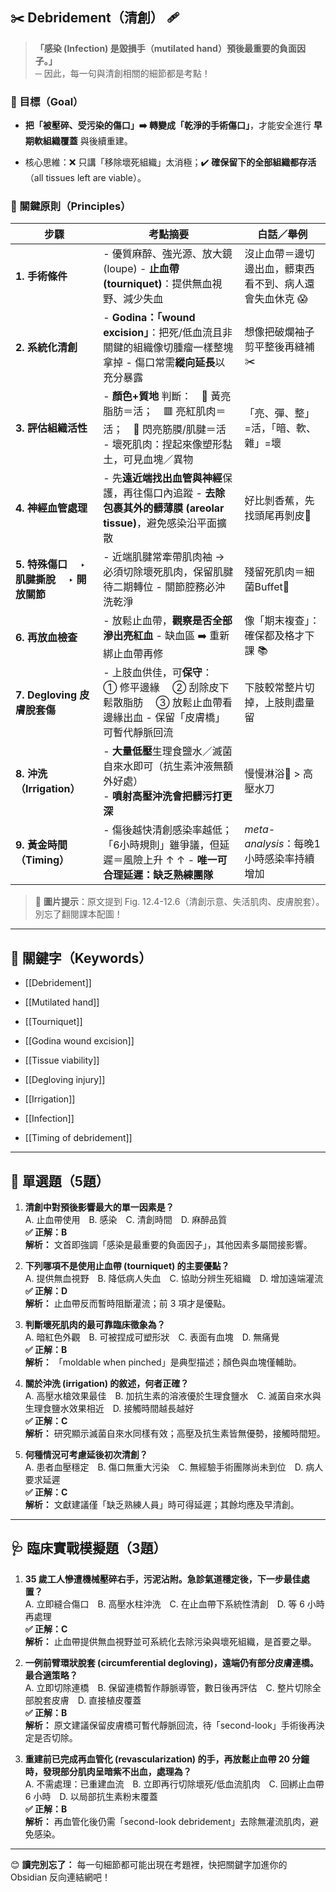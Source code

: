 ## ✂️ Debridement（清創） 🩹

> **「感染 (Infection) 是毀損手（mutilated hand）預後最重要的負面因子。」**  
> ─ 因此，每一句與清創相關的細節都是考點！

### 🎯 目標（Goal）

- **把「被壓碎、受污染的傷口」➡️ 轉變成「乾淨的手術傷口」**，才能安全進行 **早期軟組織覆蓋** 與後續重建。
    
- 核心思維：❌ 只講「移除壞死組織」太消極；✔️ **確保留下的全部組織都存活**（all tissues left are viable）。
    

### 🔑 關鍵原則（Principles）

| 步驟                                  | 考點摘要                                                                       | 白話／舉例                         |
| ----------------------------------- | -------------------------------------------------------------------------- | ----------------------------- |
| **1. 手術條件**                         | - 優質麻醉、強光源、放大鏡 (loupe) - **止血帶 (tourniquet)**：提供無血視野、減少失血                  | 沒止血帶＝邊切邊出血，髒東西看不到、病人還會失血休克 😱 |
| **2. 系統化清創**                        | - **Godina：「wound excision」**：把死/低血流且非關鍵的組織像切腫瘤一樣整塊拿掉 - 傷口常需**縱向延長**以充分暴露  | 想像把破爛袖子剪平整後再縫補 ✂️             |
| **3. 評估組織活性**                       | - **顏色+質地** 判斷： 💛 黃亮脂肪＝活； 🟥 亮紅肌肉＝活； 🤍 閃亮筋膜/肌腱＝活 - 壞死肌肉：捏起來像塑形黏土，可見血塊／異物 | 「亮、彈、整」=活，「暗、軟、雜」=壞           |
| **4. 神經血管處理**                       | - 先**遠近端找出血管與神經**保護，再往傷口內追蹤 - **去除包裹其外的髒薄膜 (areolar tissue)**，避免感染沿平面擴散    | 好比剝香蕉，先找頭尾再剝皮🌱               |
| **5. 特殊傷口** 　‣ **肌腱撕脫** 　‣ **開放關節** | - 近端肌腱常牽帶肌肉袖 → 必須切除壞死肌肉，保留肌腱待二期轉位 - 關節腔務必沖洗乾淨                              | 殘留死肌肉＝細菌Buffet🍴              |
| **6. 再放血檢查**                        | - 放鬆止血帶，**觀察是否全部滲出亮紅血** - 缺血區 ➡️ 重新綁止血帶再修                                  | 像「期末複查」：確保都及格才下課 📚           |
| **7. Degloving 皮膚脫套傷**              | - 上肢血供佳，可**保守**： ① 修平邊緣  ② 刮除皮下鬆散脂肪  ③ 放鬆止血帶看邊緣出血 - 保留「皮膚橋」可暫代靜脈回流         | 下肢較常整片切掉，上肢則盡量留               |
| **8. 沖洗（Irrigation）**               | - **大量低壓**生理食鹽水／滅菌自來水即可（抗生素沖液無額外好處） <br>- **噴射高壓沖洗會把髒污打更深**                | 慢慢淋浴🚿 > 高壓水刀                 |
| **9. 黃金時間（Timing）**                 | - 傷後越快清創感染率越低；「6小時規則」雖爭議，但延遲＝風險上升 ↑ ↑ - **唯一可合理延遲：缺乏熟練團隊**                 | _meta-analysis_：每晚1小時感染率持續增加  |

> 📸 **圖片提示**：原文提到 Fig. 12.4-12.6（清創示意、失活肌肉、皮膚脫套）。別忘了翻閱課本配圖！

---

## 🧠 關鍵字（Keywords）

- [[Debridement]]
    
- [[Mutilated hand]]
    
- [[Tourniquet]]
    
- [[Godina wound excision]]
    
- [[Tissue viability]]
    
- [[Degloving injury]]
    
- [[Irrigation]]
    
- [[Infection]]
    
- [[Timing of debridement]]
    

---

## 📘 單選題（5題）

1. **清創中對預後影響最大的單一因素是？**  
    A. 止血帶使用 B. 感染 C. 清創時間 D. 麻醉品質  
    **✅ 正解：B**  
    **解析：** 文首即強調「感染是最重要的負面因子」，其他因素多屬間接影響。
    
2. **下列哪項不是使用止血帶 (tourniquet) 的主要優點？**  
    A. 提供無血視野 B. 降低病人失血 C. 協助分辨生死組織 D. 增加遠端灌流  
    **✅ 正解：D**  
    **解析：** 止血帶反而暫時阻斷灌流；前 3 項才是優點。
    
3. **判斷壞死肌肉的最可靠臨床徵象為？**  
    A. 暗紅色外觀 B. 可被捏成可塑形狀 C. 表面有血塊 D. 無痛覺  
    **✅ 正解：B**  
    **解析：** 「moldable when pinched」是典型描述；顏色與血塊僅輔助。
    
4. **關於沖洗 (irrigation) 的敘述，何者正確？**  
    A. 高壓水槍效果最佳 B. 加抗生素的溶液優於生理食鹽水 C. 滅菌自來水與生理食鹽水效果相近 D. 接觸時間越長越好  
    **✅ 正解：C**  
    **解析：** 研究顯示滅菌自來水同樣有效；高壓及抗生素皆無優勢，接觸時間短。
    
5. **何種情況可考慮延後初次清創？**  
    A. 患者血壓穩定 B. 傷口無重大污染 C. 無經驗手術團隊尚未到位 D. 病人要求延遲  
    **✅ 正解：C**  
    **解析：** 文獻建議僅「缺乏熟練人員」時可得延遲；其餘均應及早清創。
    

---

## 🩺 臨床實戰模擬題（3題）

1. **35 歲工人慘遭機械壓碎右手，污泥沾附。急診氣道穩定後，下一步最佳處置？**  
    A. 立即縫合傷口 B. 高壓水柱沖洗 C. 在止血帶下系統性清創 D. 等 6 小時再處理  
    **✅ 正解：C**  
    **解析：** 止血帶提供無血視野並可系統化去除污染與壞死組織，是首要之舉。
    
2. **一例前臂環狀脫套 (circumferential degloving)，遠端仍有部分皮膚連橋。最合適策略？**  
    A. 立即切除連橋 B. 保留連橋暫作靜脈導管，數日後再評估 C. 整片切除全部脫套皮膚 D. 直接植皮覆蓋  
    **✅ 正解：B**  
    **解析：** 原文建議保留皮膚橋可暫代靜脈回流，待「second-look」手術後再決定是否切除。
    
3. **重建前已完成再血管化 (revascularization) 的手，再放鬆止血帶 20 分鐘時，發現部分肌肉呈暗紫不出血，處理為？**  
    A. 不需處理：已重建血流 B. 立即再行切除壞死/低血流肌肉 C. 回綁止血帶 6 小時 D. 以局部抗生素粉末覆蓋  
    **✅ 正解：B**  
    **解析：** 再血管化後仍需「second-look debridement」去除無灌流肌肉，避免感染。
    

---

😊 **讀完別忘了：** 每一句細節都可能出現在考題裡，快把關鍵字加進你的 Obsidian 反向連結網吧！